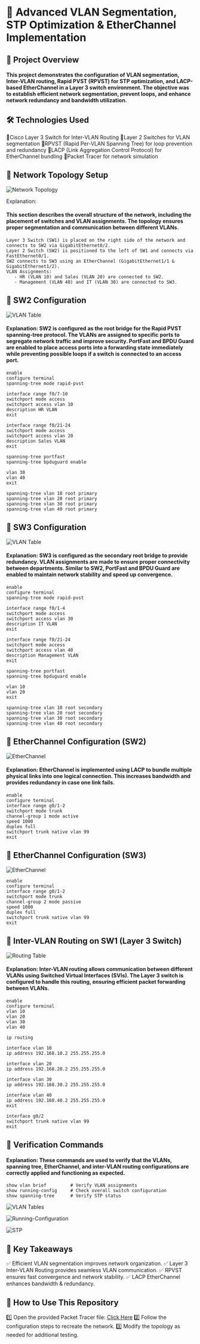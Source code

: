 # 🏢 Advanced VLAN Segmentation, STP Optimization & EtherChannel Implementation

## 📌 Project Overview
#### This project demonstrates the configuration of VLAN segmentation, Inter-VLAN routing, Rapid PVST (RPVST) for STP optimization, and LACP-based EtherChannel in a Layer 3 switch environment. The objective was to establish efficient network segmentation, prevent loops, and enhance network redundancy and bandwidth utilization.


## 🛠️ Technologies Used
🔹Cisco Layer 3 Switch for Inter-VLAN Routing
🔹Layer 2 Switches for VLAN segmentation
🔹RPVST (Rapid Per-VLAN Spanning Tree) for loop prevention and redundancy
🔹LACP (Link Aggregation Control Protocol) for EtherChannel bundling
🔹Packet Tracer for network simulation

## 📌 Network Topology Setup
![Network Topology](pictures/netdesign.png)

Explanation: 
#### This section describes the overall structure of the network, including the placement of switches and VLAN assignments. The topology ensures proper segmentation and communication between different VLANs.
```
Layer 3 Switch (SW1) is placed on the right side of the network and connects to SW2 via GigabitEthernet0/2.
Layer 2 Switch (SW2) is positioned to the left of SW1 and connects via FastEthernet0/1.
SW2 connects to SW3 using an EtherChannel (GigabitEthernet1/1 & GigabitEthernet1/2).
VLAN Assignments:
   - HR (VLAN 10) and Sales (VLAN 20) are connected to SW2.
   - Management (VLAN 40) and IT (VLAN 30) are connected to SW3.
```

## 🔹 SW2 Configuration
![VLAN Table](pictures/sw2-vlans.png)
#### Explanation: SW2 is configured as the root bridge for the Rapid PVST spanning-tree protocol. The VLANs are assigned to specific ports to segregate network traffic and improve security. PortFast and BPDU Guard are enabled to place access ports into a forwarding state immediately while preventing possible loops if a switch is connected to an access port.
```
enable
configure terminal
spanning-tree mode rapid-pvst

interface range f0/7-10
switchport mode access
switchport access vlan 10
description HR VLAN
exit

interface range f0/21-24
switchport mode access
switchport access vlan 20
description Sales VLAN
exit

spanning-tree portfast
spanning-tree bpduguard enable

vlan 30
vlan 40
exit

spanning-tree vlan 10 root primary
spanning-tree vlan 20 root primary
spanning-tree vlan 30 root primary
spanning-tree vlan 40 root primary
```

## 🔹 SW3 Configuration
![VLAN Table](pictures/sw3-vlans.png)
#### Explanation: SW3 is configured as the secondary root bridge to provide redundancy. VLAN assignments are made to ensure proper connectivity between departments. Similar to SW2, PortFast and BPDU Guard are enabled to maintain network stability and speed up convergence.
```
enable
configure terminal
spanning-tree mode rapid-pvst

interface range f0/1-4
switchport mode access
switchport access vlan 30
description IT VLAN
exit

interface range f0/21-24
switchport mode access
switchport access vlan 40
description Management VLAN
exit

spanning-tree portfast
spanning-tree bpduguard enable

vlan 10
vlan 20
exit

spanning-tree vlan 10 root secondary
spanning-tree vlan 20 root secondary
spanning-tree vlan 30 root secondary
spanning-tree vlan 40 root secondary
```

## 🔹 EtherChannel Configuration (SW2)
![EtherChannel](pictures/sw2-etherchannel.png)

#### Explanation: EtherChannel is implemented using LACP to bundle multiple physical links into one logical connection. This increases bandwidth and provides redundancy in case one link fails.
```
enable
configure terminal
interface range g0/1-2
switchport mode trunk
channel-group 1 mode active
speed 1000
duplex full
switchport trunk native vlan 99
exit
```

## 🔹 EtherChannel Configuration (SW3)
![EtherChannel](pictures/sw3-etherchannel.png)
```
enable
configure terminal
interface range g0/1-2
switchport mode trunk
channel-group 2 mode passive
speed 1000
duplex full
switchport trunk native vlan 99
exit
```

## 🔹 Inter-VLAN Routing on SW1 (Layer 3 Switch)
![Routing Table](pictures/sw1-routing_table.png)
#### Explanation: Inter-VLAN routing allows communication between different VLANs using Switched Virtual Interfaces (SVIs). The Layer 3 switch is configured to handle this routing, ensuring efficient packet forwarding between VLANs.
```
enable
configure terminal
vlan 10
vlan 20
vlan 30
vlan 40

ip routing

interface vlan 10
ip address 192.168.10.2 255.255.255.0

interface vlan 20
ip address 192.168.20.2 255.255.255.0

interface vlan 30
ip address 192.168.30.2 255.255.255.0

interface vlan 40
ip address 192.168.40.2 255.255.255.0
exit

interface g0/2
switchport trunk native vlan 99
exit
```

## 🔹 Verification Commands
#### Explanation: These commands are used to verify that the VLANs, spanning tree, EtherChannel, and inter-VLAN routing configurations are correctly applied and functioning as expected.
```
show vlan brief         # Verify VLAN assignments 
show running-config     # Check overall switch configuration
show spanning-tree      # Verify STP status
```
![VLAN Tables](pictures/sw3-vlans.png)

![Running-Configuration](pictures/sw1-show_run.png)

![STP](pictures/sw1-stp.png)


## 🎯 Key Takeaways
✅ Efficient VLAN segmentation improves network organization.
✅ Layer 3 Inter-VLAN Routing provides seamless VLAN communication.
✅ RPVST ensures fast convergence and network stability.
✅ LACP EtherChannel enhances bandwidth & redundancy.

## 📌 How to Use This Repository
1️⃣ Open the provided Packet Tracer file: [Click Here](https://github.com/nos49/Networking-Projects/blob/main/1.%20Advanced_VLAN_Segmentation_STP_Optimization_and_Ethernet_Channel_Implementation%20(2).pkt)
2️⃣ Follow the configuration steps to recreate the network.
3️⃣ Modify the topology as needed for additional testing.

